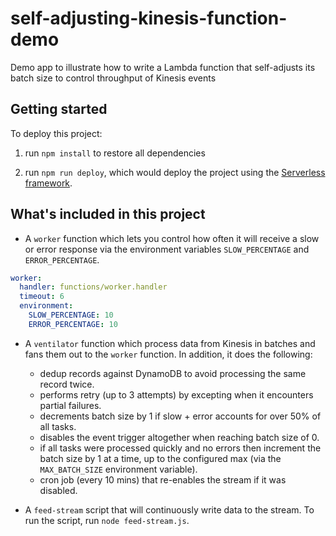 # self-adjusting-kinesis-function-demo

Demo app to illustrate how to write a Lambda function that self-adjusts its batch size to control throughput of Kinesis events

## Getting started

To deploy this project:

1. run `npm install` to restore all dependencies

2. run `npm run deploy`, which would deploy the project using the [Serverless framework](https://serverless.com/framework/).

## What's included in this project

* A `worker` function which lets you control how often it will receive a slow or error response via the environment variables `SLOW_PERCENTAGE` and `ERROR_PERCENTAGE`.

```yml
worker:
  handler: functions/worker.handler
  timeout: 6
  environment:
    SLOW_PERCENTAGE: 10
    ERROR_PERCENTAGE: 10
```

* A `ventilator` function which process data from Kinesis in batches and fans them out to the `worker` function. In addition, it does the following:

  * dedup records against DynamoDB to avoid processing the same record twice.
  * performs retry (up to 3 attempts) by excepting when it encounters partial failures.
  * decrements batch size by 1 if slow + error accounts for over 50% of all tasks.
  * disables the event trigger altogether when reaching batch size of 0.
  * if all tasks were processed quickly and no errors then increment the batch size by 1 at a time, up to the configured max (via the `MAX_BATCH_SIZE` environment variable).
  * cron job (every 10 mins) that re-enables the stream if it was disabled.

* A `feed-stream` script that will continuously write data to the stream. To run the script, run `node feed-stream.js`.
